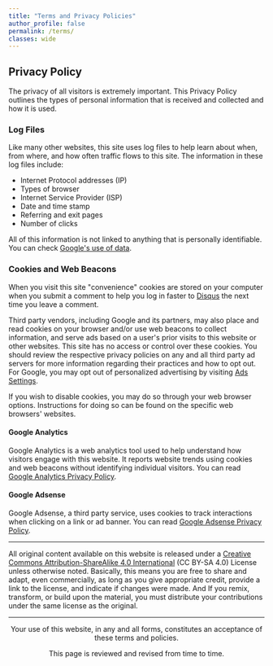 ```yaml
---
title: "Terms and Privacy Policies"
author_profile: false
permalink: /terms/
classes: wide
---
```


## Privacy Policy

The privacy of all visitors is extremely important. This Privacy Policy outlines the types of personal information that is received and collected and how it is used.

### Log Files

Like many other websites, this site uses log files to help learn about when, from where, and how often traffic flows to this site. The information in these log files include:

* Internet Protocol addresses (IP)
* Types of browser
* Internet Service Provider (ISP)
* Date and time stamp
* Referring and exit pages
* Number of clicks

All of this information is not linked to anything that is personally identifiable. You can check [Google's use of data](https://www.google.com/policies/privacy/partners/).

### Cookies and Web Beacons

When you visit this site "convenience" cookies are stored on your computer when you submit a comment to help you log in faster to [Disqus](https://disqus.com) the next time you leave a comment.

Third party vendors, including Google and its partners, may also place and read cookies on your browser and/or use web beacons to collect information, and serve ads based on a user's prior visits to this website or other websites. This site has no access or control over these cookies. You should review the respective privacy policies on any and all third party ad servers for more information regarding their practices and how to opt out. For Google, you may opt out of personalized advertising by visiting [Ads Settings](https://adssettings.google.com/authenticated).

If you wish to disable cookies, you may do so through your web browser options. Instructions for doing so can be found on the specific web browsers' websites.

#### Google Analytics

Google Analytics is a web analytics tool used to help understand how visitors engage with this website. It reports website trends using cookies and web beacons without identifying individual visitors. You can read [Google Analytics Privacy Policy](https://www.google.com/analytics/learn/privacy.html).

#### Google Adsense

Google Adsense, a third party service, uses cookies to track interactions when clicking on a link or ad banner. You can read [Google Adsense Privacy Policy](https://support.google.com/adsense/bin/answer.py?hl=en&answer=48182).  

***  

All original content available on this website is released under a [Creative Commons Attribution-ShareAlike 4.0 International](https://creativecommons.org/licenses/by-sa/4.0/) (CC BY-SA 4.0) License unless otherwise noted. Basically, this means you are free to share and adapt, even commercially, as long as you give appropriate credit, provide a link to the license, and indicate if changes were made. And If you remix, transform, or build upon the material, you must distribute your contributions under the same license as the original.  

***

<p align="center">Your use of this website, in any and all forms, constitutes an acceptance of these terms and policies.  </p>
<p align="center">This page is reviewed and revised from time to time.</p>

